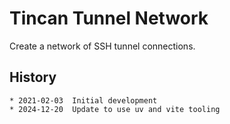 # Tincan Tunnel Network 

Create a network of SSH tunnel connections.

History
-------

    * 2021-02-03  Initial development
    * 2024-12-20  Update to use uv and vite tooling

